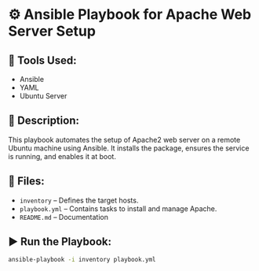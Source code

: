 # ⚙️ Ansible Playbook for Apache Web Server Setup

## 🔧 Tools Used:
- Ansible
- YAML
- Ubuntu Server

## 📄 Description:
This playbook automates the setup of Apache2 web server on a remote Ubuntu machine using Ansible. It installs the package, ensures the service is running, and enables it at boot.

## 📂 Files:
- `inventory` – Defines the target hosts.
- `playbook.yml` – Contains tasks to install and manage Apache.
- `README.md` – Documentation

## ▶️ Run the Playbook:
```bash
ansible-playbook -i inventory playbook.yml

